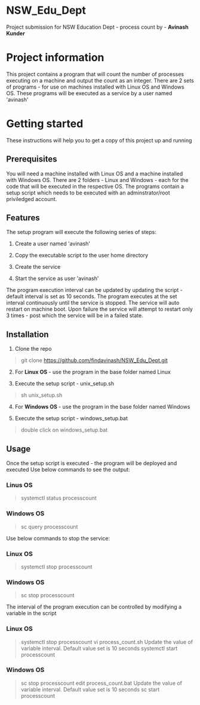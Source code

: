 # NSW_Edu_Dept
Project submission for NSW Education Dept - process count by - **Avinash Kunder**

# Project information
This project contains a program that will count the number of processes executing on a machine and output the count as an integer.
There are 2 sets of programs - for use on machines installed with Linux OS and Windows OS.
These programs will be executed as a service by a user named 'avinash'

# Getting started
These instructions will help you to get a copy of this project up and running

## Prerequisites
You will need a machine installed with Linux OS and a machine installed with Windows OS.
There are 2 folders - Linux and Windows - each for the code that will be executed in the respective OS.
The programs contain a setup script which needs to be executed with an adminstrator/root priviledged account.

## Features
The setup program will execute the following series of steps:
1. Create a user named 'avinash'

2. Copy the executable script to the user home directory

3. Create the service

4. Start the service as user 'avinash'

The program execution interval can be updated by updating the script - default interval is set as 10 seconds.
The program executes at the set interval continuously until the service is stopped.
The service will auto restart on machine boot.
Upon failure the service will attempt to restart only 3 times - post which the service will be in a failed state.

## Installation
1. Clone the repo
> git clone https://github.com/findavinash/NSW_Edu_Dept.git

2. For **Linux OS** - use the program in the base folder named Linux

3. Execute the setup script - unix_setup.sh
> sh unix_setup.sh

4. For **Windows OS** - use the program in the base folder named Windows

5. Execute the setup script - windows_setup.bat
> double click on windows_setup.bat

## Usage
Once the setup script is executed - the program will be deployed and executed
Use below commands to see the output:
### Linus OS
> systemctl status processcount

### Windows OS
> sc query processcount

Use below commands to stop the service:
### Linux OS
> systemctl stop processcount

### Windows OS
> sc stop processcount

The interval of the program execution can be controlled by modifying a variable in the script
### Linux OS
> systemctl stop processcount
> vi process_count.sh
> Update the value of variable interval. Default value set is 10 seconds
> systemctl start processcount

### Windows OS
> sc stop processcount
> edit process_count.bat
> Update the value of variable interval. Default value set is 10 seconds
> sc start processcount



